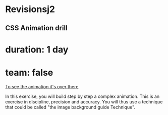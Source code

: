 # Revisionsj2
## CSS Animation drill

# duration: 1 day
# team: false

[To see the animation it's over there](https://tonidano.github.io/Revisionsj2/) 
 
In this exercise, you will build step by step a complex animation. This is an exercise in discipline, precision and accuracy. You will thus use a technique that could be called "the image background guide Technique".
